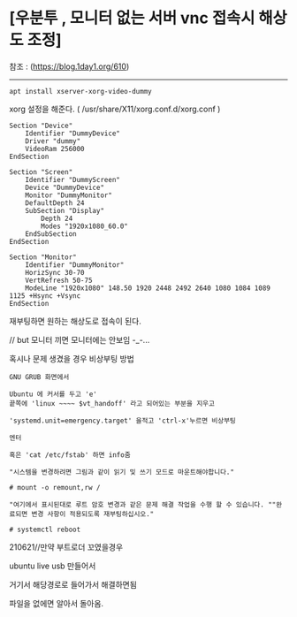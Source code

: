 

# [우분투 , 모니터 없는 서버 vnc 접속시 해상도 조정]

참조 : (https://blog.1day1.org/610)

---

```
apt install xserver-xorg-video-dummy
```

xorg 설정을 해준다. ( /usr/share/X11/xorg.conf.d/xorg.conf )

```
Section "Device"
    Identifier "DummyDevice"
    Driver "dummy"
    VideoRam 256000
EndSection

Section "Screen"
    Identifier "DummyScreen"
    Device "DummyDevice"
    Monitor "DummyMonitor"
    DefaultDepth 24
    SubSection "Display"
        Depth 24
        Modes "1920x1080_60.0"
    EndSubSection
EndSection

Section "Monitor"
    Identifier "DummyMonitor"
    HorizSync 30-70
    VertRefresh 50-75
    ModeLine "1920x1080" 148.50 1920 2448 2492 2640 1080 1084 1089 1125 +Hsync +Vsync
EndSection
```

재부팅하면 원하는 해상도로 접속이 된다.





// but 모니터 끼면 모니터에는 안보임 -_-...



혹시나 문제 생겼을 경우 비상부팅 방법

```
GNU GRUB 화면에서

Ubuntu 에 커서를 두고 'e'
끝쪽에 'linux ~~~~ $vt_handoff' 라고 되어있는 부분을 지우고

'systemd.unit=emergency.target' 을적고 'ctrl-x'누르면 비상부팅

엔터 

혹은 'cat /etc/fstab' 하면 info줌

"시스템을 변경하려면 그림과 같이 읽기 및 쓰기 모드로 마운트해야합니다."

# mount -o remount,rw /

"여기에서 표시된대로 루트 암호 변경과 같은 문제 해결 작업을 수행 할 수 있습니다. ""완료되면 변경 사항이 적용되도록 재부팅하십시오."

# systemctl reboot
```





210621//만약 부트로더 꼬였을경우

ubuntu live usb 만들어서

거기서 해당경로로 들어가서 해결하면됨

파일을 없에면 알아서 돌아옴.